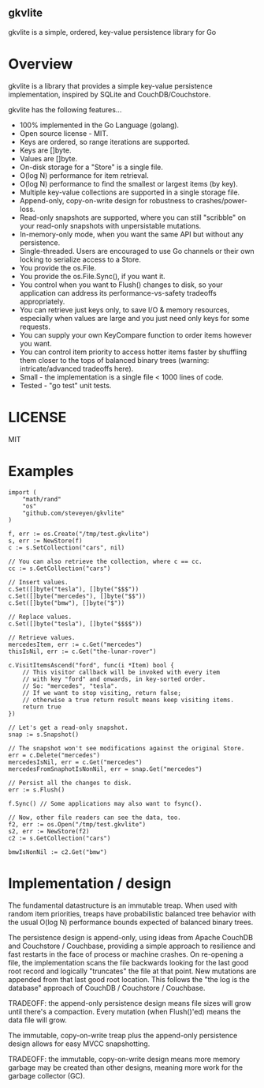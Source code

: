 gkvlite
-------

gkvlite is a simple, ordered, key-value persistence library for Go

Overview
========

gkvlite is a library that provides a simple key-value persistence
implementation, inspired by SQLite and CouchDB/Couchstore.

gkvlite has the following features...

* 100% implemented in the Go Language (golang).
* Open source license - MIT.
* Keys are ordered, so range iterations are supported.
* Keys are []byte.
* Values are []byte.
* On-disk storage for a "Store" is a single file.
* O(log N) performance for item retrieval.
* O(log N) performance to find the smallest or largest items (by key).
* Multiple key-value collections are supported in a single storage file.
* Append-only, copy-on-write design for robustness to crashes/power-loss.
* Read-only snapshots are supported, where you can still "scribble" on
  your read-only snapshots with unpersistable mutations.
* In-memory-only mode, when you want the same API but without any persistence.
* Single-threaded.  Users are encouraged to use Go channels or their own
  locking to serialize access to a Store.
* You provide the os.File.
* You provide the os.File.Sync(), if you want it.
* You control when you want to Flush() changes to disk, so your application
  can address its performance-vs-safety tradeoffs appropriately.
* You can retrieve just keys only, to save I/O & memory resources,
  especially when values are large and you just need only keys for some requests.
* You can supply your own KeyCompare function to order items however you want.
* You can control item priority to access hotter items faster
  by shuffling them closer to the tops of balanced binary
  trees (warning: intricate/advanced tradeoffs here).
* Small - the implementation is a single file < 1000 lines of code.
* Tested - "go test" unit tests.

LICENSE
=======

MIT

Examples
========

    import (
        "math/rand"
        "os"
        "github.com/steveyen/gkvlite"
    )
    
	f, err := os.Create("/tmp/test.gkvlite")
	s, err := NewStore(f)
	c := s.SetCollection("cars", nil)
    
    // You can also retrieve the collection, where c == cc.
    cc := s.GetCollection("cars")
    
    // Insert values.
    c.Set([]byte("tesla"), []byte("$$$"))
    c.Set([]byte("mercedes"), []byte("$$"))
    c.Set([]byte("bmw"), []byte("$"))
    
    // Replace values.
    c.Set([]byte("tesla"), []byte("$$$$"))
    
    // Retrieve values.
    mercedesItem, err := c.Get("mercedes")
    thisIsNil, err := c.Get("the-lunar-rover")
    
    c.VisitItemsAscend("ford", func(i *Item) bool {
        // This visitor callback will be invoked with every item
        // with key "ford" and onwards, in key-sorted order.
        // So: "mercedes", "tesla".
        // If we want to stop visiting, return false;
        // otherwise a true return result means keep visiting items.
        return true
    })
    
    // Let's get a read-only snapshot.
    snap := s.Snapshot()
    
    // The snapshot won't see modifications against the original Store.
    err = c.Delete("mercedes")
    mercedesIsNil, err = c.Get("mercedes")
    mercedesFromSnaphotIsNonNil, err = snap.Get("mercedes")
    
    // Persist all the changes to disk.
    err := s.Flush()
    
    f.Sync() // Some applications may also want to fsync().
    
    // Now, other file readers can see the data, too.
    f2, err := os.Open("/tmp/test.gkvlite")
    s2, err := NewStore(f2)
    c2 := s.GetCollection("cars")
    
    bmwIsNonNil := c2.Get("bmw")

Implementation / design
=======================

The fundamental datastructure is an immutable treap.  When used with
random item priorities, treaps have probabilistic balanced tree
behavior with the usual O(log N) performance bounds expected of
balanced binary trees.

The persistence design is append-only, using ideas from Apache CouchDB
and Couchstore / Couchbase, providing a simple approach to resilience
and fast restarts in the face of process or machine crashes.  On
re-opening a file, the implementation scans the file backwards looking
for the last good root record and logically "truncates" the file at
that point.  New mutations are appended from that last good root
location.  This follows the "the log is the database" approach of
CouchDB / Couchstore / Couchbase.

TRADEOFF: the append-only persistence design means file sizes will
grow until there's a compaction.  Every mutation (when Flush()'ed)
means the data file will grow.

The immutable, copy-on-write treap plus the append-only persistence
design allows for easy MVCC snapshotting.

TRADEOFF: the immutable, copy-on-write design means more memory
garbage may be created than other designs, meaning more work for the
garbage collector (GC).
